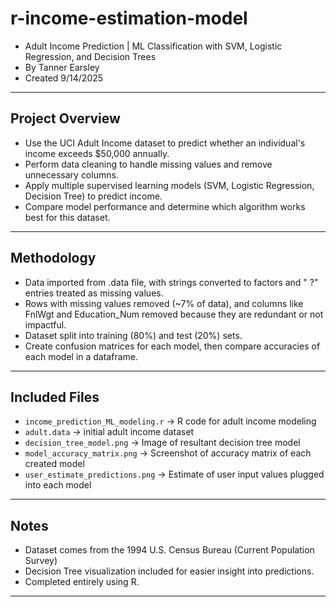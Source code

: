 # r-income-estimation-model
- Adult Income Prediction | ML Classification with SVM, Logistic Regression, and Decision Trees 
- By Tanner Earsley  
- Created 9/14/2025

---

## Project Overview
- Use the UCI Adult Income dataset to predict whether an individual's income exceeds $50,000 annually.
- Perform data cleaning to handle missing values and remove unnecessary columns.
- Apply multiple supervised learning models (SVM, Logistic Regression, Decision Tree) to predict income.
- Compare model performance and determine which algorithm works best for this dataset.

---

## Methodology
- Data imported from .data file, with strings converted to factors and " ?" entries treated as missing values.
- Rows with missing values removed (~7% of data), and columns like FnlWgt and Education_Num removed because they are redundant or not impactful.
- Dataset split into training (80%) and test (20%) sets.
- Create confusion matrices for each model, then compare accuracies of each model in a dataframe.

---

## Included Files
- `income_prediction_ML_modeling.r` → R code for adult income modeling
- `adult.data` → initial adult income dataset
- `decision_tree_model.png` → Image of resultant decision tree model
- `model_accuracy_matrix.png` → Screenshot of accuracy matrix of each created model
- `user_estimate_predictions.png` → Estimate of user input values plugged into each model

---

## Notes
- Dataset comes from the 1994 U.S. Census Bureau (Current Population Survey) 
- Decision Tree visualization included for easier insight into predictions. 
- Completed entirely using R.

---
